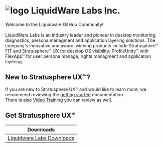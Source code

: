 ![logo][] LiquidWare Labs Inc.
====================

Welcome to the Liquidware GitHub Community!<br>
<br>
LiquidWare Labs is an industry leader and pioneer in desktop monitoring, diagnostics, persona managment and application layering  solutions. The company's innovative and award-winning products include Stratusphere™ FIT and Stratusphere™ UX  for desktop OS  visibility; ProfileUnity™ with FlexApp™ for user persona manage, rights managment and application layering.

New to Stratusphere UX™?
------------------

If you are new to Stratusphere UX™ and would like to learn more, we recommend reviewing the [getting started][] documentation. <br>
There is also [Video Training] you can review as well.

[getting started]: https://liquidwarelabs.zendesk.com/hc/en-us/articles/210641983-Stratusphere-UX-Documentation
[Video Training]: http://training.liquidwarelabs.com/products/stratusphere

Get Stratusphere UX™
--------------


| Downloads              |
| ---------------------- |
| [Liquidware Labs Downloads][Downloads]   |


[Downloads]: http://www.liquidwarelabs.com/download
[logo]: https://avatars3.githubusercontent.com/u/24906944?v=3&s=200



